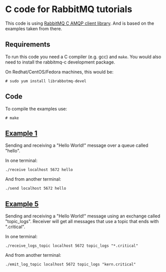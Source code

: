 # C code for RabbitMQ tutorials #

This code is using [RabbitMQ C AMQP client library](https://github.com/alanxz/rabbitmq-c).
And is based on the examples taken from there.

## Requirements

To run this code you need a C compiler (e.g. gcc) and ```make```.
You would also need to install the rabbitmq-c development package. 

On Redhat/CentOS/Fedora machines, this would be:
```
# sudo yum install librabbotmq-devel
```

## Code

To compile the examples use:
```
# make
```
## [Example 1](https://www.rabbitmq.com/tutorials/tutorial-one-python.html)
Sending and receiving a "Hello World!" message over a queue called "hello".

In one terminal:
```
./receive localhost 5672 hello
```
And from another terminal:
```
./send localhost 5672 hello
```
## [Example 5](https://www.rabbitmq.com/tutorials/tutorial-five-python.html)
Sending and receiving a "Hello World!" message using an exchange called "topic_logs". Receiver will get all messages that use a topic that ends with ".critical".

In one terminal:
```
./receive_logs_topic localhost 5672 topic_logs "*.critical"
```
And from another terminal:
```
./emit_log_topic localhost 5672 topic_logs "kern.critical"
```
